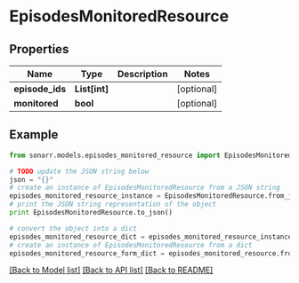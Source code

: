 # EpisodesMonitoredResource


## Properties
Name | Type | Description | Notes
------------ | ------------- | ------------- | -------------
**episode_ids** | **List[int]** |  | [optional] 
**monitored** | **bool** |  | [optional] 

## Example

```python
from sonarr.models.episodes_monitored_resource import EpisodesMonitoredResource

# TODO update the JSON string below
json = "{}"
# create an instance of EpisodesMonitoredResource from a JSON string
episodes_monitored_resource_instance = EpisodesMonitoredResource.from_json(json)
# print the JSON string representation of the object
print EpisodesMonitoredResource.to_json()

# convert the object into a dict
episodes_monitored_resource_dict = episodes_monitored_resource_instance.to_dict()
# create an instance of EpisodesMonitoredResource from a dict
episodes_monitored_resource_form_dict = episodes_monitored_resource.from_dict(episodes_monitored_resource_dict)
```
[[Back to Model list]](../README.md#documentation-for-models) [[Back to API list]](../README.md#documentation-for-api-endpoints) [[Back to README]](../README.md)


